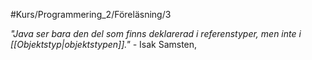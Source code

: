 #Kurs/Programmering_2/Föreläsning/3

*"Java ser bara den del som finns deklarerad i referenstyper, men inte i [[Objektstyp|objektstypen]]."*
*-* Isak Samsten, 
